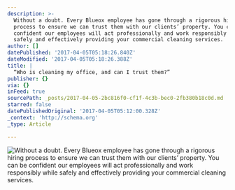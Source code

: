 ```yaml
---
description: >-
  Without a doubt. Every Blueox employee has gone through a rigorous hiring
  process to ensure we can trust them with our clients’ property. You can be
  confident our employees will act professionally and work responsibly while
  safely and effectively providing your commercial cleaning services.
author: []
datePublished: '2017-04-05T05:18:26.840Z'
dateModified: '2017-04-05T05:18:26.388Z'
title: |
  “Who is cleaning my office, and can I trust them?”
publisher: {}
via: {}
inFeed: true
sourcePath: _posts/2017-04-05-2bc816f0-cf1f-4c3b-bec0-2fb380b18c0d.md
starred: false
datePublishedOriginal: '2017-04-05T05:12:00.328Z'
_context: 'http://schema.org'
_type: Article

---
```

![Without a doubt. Every Blueox employee has gone through a rigorous hiring process to ensure we can trust them with our clients’ property. You can be confident our employees will act professionally and work responsibly while safely and effectively providing your commercial cleaning services.](https://the-grid-user-content.s3-us-west-2.amazonaws.com/a3afc9d7-fa66-465a-b69b-79c97b5f99f1.png)